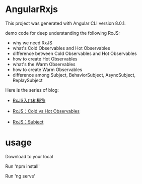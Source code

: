 # AngularRxjs

This project was generated with Angular CLI version 8.0.1.

demo code for deep understanding the following RxJS:

- why we need RxJS
- what's Cold Observables and Hot Observables
- difference between Cold Observables and Hot Observables
- how to create Hot Observables
- what's the Warm Observables
- how to create Warm Observables
- difference among Subject, BehaviorSubject, AsyncSubject, ReplaySubject

Here is the series of blog:

- [RxJS入门和概览](https://limeii.github.io/2019/07/rxjs-introduce/)

- [RxJS：Cold vs Hot Observables](https://limeii.github.io/2019/07/rxjs-coldhot-observable/)

- [RxJS：Subject](https://limeii.github.io/2019/07/rxjs-subject/)
# usage

Download to your local

Run 'npm install'

Run 'ng serve'
